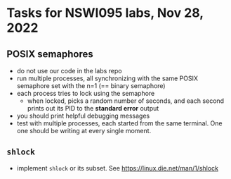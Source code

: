 # Tasks for NSWI095 labs, Nov 28, 2022

## POSIX semaphores

- do not use our code in the labs repo
- run multiple processes, all synchronizing with the same POSIX semaphore set
  with the n=1 (== binary semaphore)
- each process tries to lock using the semaphore
	- when locked, picks a random number of seconds, and each second prints
	  out its PID to the **standard error** output
- you should print helpful debugging messages
- test with multiple processes, each started from the same terminal.  One one
  should be writing at every single moment.

## `shlock`

- implement `shlock` or its subset.  See https://linux.die.net/man/1/shlock
